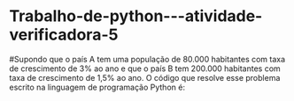 # Trabalho-de-python---atividade-verificadora-5
#Supondo que o país A tem uma população de 80.000 habitantes com taxa de crescimento de 3% ao ano e que o país B tem 200.000 habitantes com taxa de crescimento de 1,5% ao ano. O código que resolve esse problema escrito na linguagem de programação Python é:
